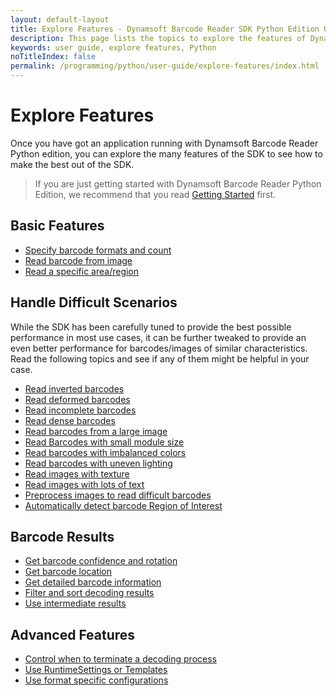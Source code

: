 ```yaml
---
layout: default-layout
title: Explore Features - Dynamsoft Barcode Reader SDK Python Edition User Guide
description: This page lists the topics to explore the features of Dynamsoft Barcode Reader Python Edition.
keywords: user guide, explore features, Python
noTitleIndex: false
permalink: /programming/python/user-guide/explore-features/index.html
---
```


# Explore Features

Once you have got an application running with Dynamsoft Barcode Reader Python edition, you can explore the many features of the SDK to see how to make the best out of the SDK.

> If you are just getting started with Dynamsoft Barcode Reader Python Edition, we recommend that you read [Getting Started]({{site.python}}user-guide.html) first.

## Basic Features

* [Specify barcode formats and count]({{site.features}}barcode-formats-and-count.html?lang=python)
* [Read barcode from image]({{site.features}}read-different-source.html?lang=python)
* [Read a specific area/region]({{site.features}}barcode-scan-region.html?lang=python)

## Handle Difficult Scenarios

While the SDK has been carefully tuned to provide the best possible performance in most use cases, it can be further tweaked to provide an even better performance for barcodes/images of similar characteristics. Read the following topics and see if any of them might be helpful in your case.

* [Read inverted barcodes]({{site.features}}read-inverted-barcodes.html?lang=python)
* [Read deformed barcodes]({{site.features}}read-deformed-barcodes.html?lang=python)
* [Read incomplete barcodes]({{site.features}}read-incomplete-barcodes.html?lang=python)
* [Read dense barcodes]({{site.features}}read-dense-barcodes.html?lang=python)
* [Read barcodes from a large image]({{site.features}}read-a-large-image.html?lang=python)
* [Read Barcodes with small module size]({{site.features}}read-barcodes-with-small-modulesize.html?lang=python)
* [Read barcodes with imbalanced colors]({{site.features}}read-barcodes-with-imbalanced-colour.html?lang=python)
* [Read barcodes with uneven lighting]({{site.features}}read-barcodes-with-uneven-lighting.html?lang=python)
* [Read images with texture]({{site.features}}read-images-with-texture.html?lang=python)
* [Read images with lots of text]({{site.features}}read-images-with-lots-of-text.html?lang=python)
* [Preprocess images to read difficult barcodes]({{site.features}}preprocess-images.html?lang=python)
* [Automatically detect barcode Region of Interest]({{site.features}}use-region-predetection.html?lang=python)

## Barcode Results

* [Get barcode confidence and rotation]({{site.features}}get-confidence-rotation.html?lang=python)
* [Get barcode location]({{site.features}}get-barcode-location.html?lang=python)
* [Get detailed barcode information]({{site.features}}get-detailed-info.html?lang=python)
* [Filter and sort decoding results]({{site.features}}filter-and-sort.html?lang=python)
* [Use intermediate results]({{site.features}}use-intermidiate-results.html?lang=python)

## Advanced Features

* [Control when to terminate a decoding process]({{site.features}}control-terminate-phase.html?lang=python)
* [Use RuntimeSettings or Templates]({{site.features}}use-runtimesettings-or-templates.html?lang=python)
* [Use format specific configurations]({{site.features}}use-format-specific-configuration.html?lang=python)

